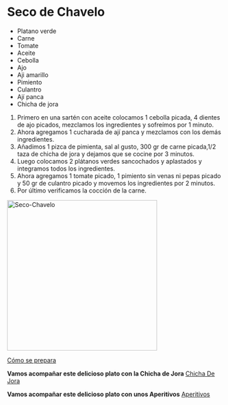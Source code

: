 # Seco de Chavelo
- Platano verde
- Carne
- Tomate
- Aceite
- Cebolla
- Ajo
- Aji amarillo
- Pimiento
- Culantro
- Ají panca
- Chicha de jora
 
1. Primero en una sartén con aceite colocamos 1 cebolla picada, 4 dientes de ajo picados, mezclamos los ingredientes y sofreímos por 1 minuto.
2. Ahora agregamos 1 cucharada de ají panca y mezclamos con los demás ingredientes.
3. Añadimos 1 pizca de pimienta, sal al gusto, 300 gr de carne picada,1/2 taza de chicha de jora y dejamos que se cocine por 3 minutos.
4. Luego colocamos 2 plátanos verdes sancochados y aplastados y integramos todos los ingredientes.
5. Ahora agregamos 1 tomate picado, 1 pimiento sin venas ni pepas picado y 50 gr de culantro picado y movemos los ingredientes por 2 minutos.
6. Por último verificamos la cocción de la carne.
 
<img src="https://i.ytimg.com/vi/Pw9bNnx9iZA/maxresdefault.jpg" alt="Seco-Chavelo" height="350" />

[Cómo se prepara](https://www.youtube.com/watch?v=OYI_va8IHrg)

**Vamos acompañar este delicioso plato con la Chicha de Jora**
[Chicha De Jora](https://yulianagp.github.io/FavoriteFood/ChichaDeJora)

**Vamos acompañar este delicioso plato con unos Aperitivos**
[Aperitivos](https://yulianagp.github.io/FavoriteFood/Aperitivos)
